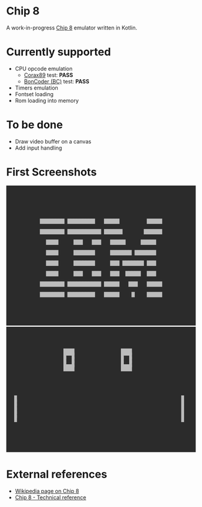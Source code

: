 # Chip 8
A work-in-progress [Chip 8](https://en.wikipedia.org/wiki/CHIP-8) emulator written in Kotlin.

# Currently supported
* CPU opcode emulation
  * [Corax89](https://github.com/corax89/chip8-test-rom) test: **PASS**
  * [BonCoder (BC)](https://slack-files.com/T3CH37TNX-F3RF5KT43-0fb93dbd1f) test: **PASS**
* Timers emulation
* Fontset loading
* Rom loading into memory

# To be done
* Draw video buffer on a canvas
* Add input handling

# First Screenshots
![IBM test logo](screenshot/ibm.png)
![Pong](screenshot/pong.png)

# External references
* [Wikipedia page on Chip 8](https://en.wikipedia.org/wiki/CHIP-8)
* [Chip 8 - Technical reference](http://devernay.free.fr/hacks/chip8/C8TECH10.HTM)